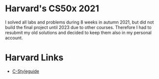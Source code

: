 # Harvard's CS50x 2021

I solved all labs and problems during 8 weeks in autumn 2021, but did not build the final project until 2023 due to other courses. Therefore I had to resubmit my old solutions and decided to keep them also in my personal account.


# Harvard Links

- [C-Styleguide](https://github.com/cs50/cs50.readthedocs.io/blob/main/style/c.md)
